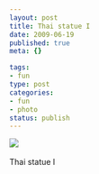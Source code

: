 ```yaml
--- 
layout: post
title: Thai statue I
date: 2009-06-19
published: true
meta: {}

tags: 
- fun
type: post
categories: 
- fun
- photo
status: publish
---
```

![](http://media.eick.us/2011/05/4Lbi8pbnEox10a6vATVar0AGo1_500.jpg)<br /><br />Thai statue I

